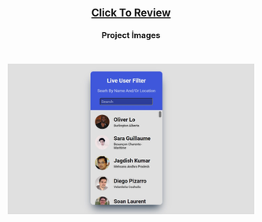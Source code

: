 <h2 align="center"><a href="https://atifsimsek.github.io/Html-Css-Js-Projects/JavaScript%20Project/10%20-%20Fetch%20Filter%20Users/index.html">Click To Review</a> </h2>
<h3 align="center">Project İmages</h3>
<br/>


<p align="center"><img  src="img/img-1.jpg"  width="500" ></p>

